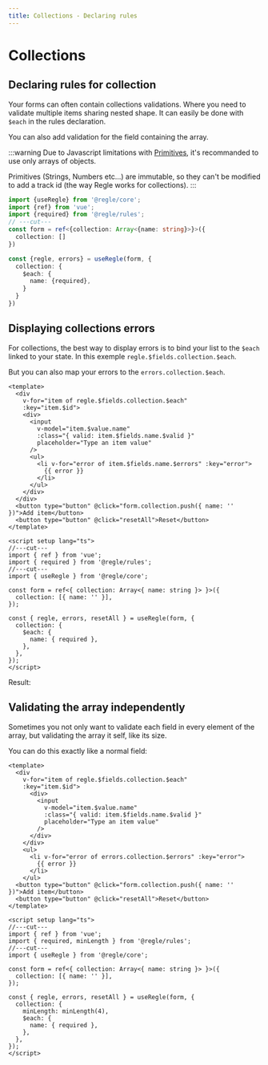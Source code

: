 ```yaml
---
title: Collections - Declaring rules
---
```


<script setup>
import DisplayingCollectionErrors from '../parts/components/collections/DisplayingCollectionErrors.vue';
</script>

# Collections

## Declaring rules for collection

Your forms can often contain collections validations. Where you need to validate multiple items sharing nested shape. It can easily be done with `$each` in the rules declaration.

You can also add validation for the field containing the array.

:::warning
Due to Javascript limitations with [Primitives](https://developer.mozilla.org/en-US/docs/Glossary/Primitive), it's recommanded to use only arrays of objects.

Primitives (Strings, Numbers etc...) are immutable, so they can't be modified to add a track id (the way Regle works for collections).
:::

```ts twoslash
import {useRegle} from '@regle/core';
import {ref} from 'vue';
import {required} from '@regle/rules';
// ---cut---
const form = ref<{collection: Array<{name: string}>}>({
  collection: []
})

const {regle, errors} = useRegle(form, {
  collection: {
    $each: {
      name: {required},
    }
  }
})
```


## Displaying collections errors

For collections, the best way to display errors is to bind your list to the `$each` linked to your state. In this exemple `regle.$fields.collection.$each`.

But you can also map your errors to the `errors.collection.$each`.

```vue twoslash
<template>
  <div 
    v-for="item of regle.$fields.collection.$each" 
    :key="item.$id">
    <div>
      <input
        v-model="item.$value.name"
        :class="{ valid: item.$fields.name.$valid }"
        placeholder="Type an item value"
      />
      <ul>
        <li v-for="error of item.$fields.name.$errors" :key="error">
          {{ error }}
        </li>
      </ul>
    </div>
  </div>
  <button type="button" @click="form.collection.push({ name: '' })">Add item</button>
  <button type="button" @click="resetAll">Reset</button>
</template>

<script setup lang="ts">
//---cut---
import { ref } from 'vue';
import { required } from '@regle/rules';
//---cut---
import { useRegle } from '@regle/core';

const form = ref<{ collection: Array<{ name: string }> }>({
  collection: [{ name: '' }],
});

const { regle, errors, resetAll } = useRegle(form, {
  collection: {
    $each: {
      name: { required },
    },
  },
});
</script>
```

Result: 

<DisplayingCollectionErrors/>


## Validating the array independently

Sometimes you not only want to validate each field in every element of the array, but validating the array it self, like its size.

You can do this exactly like a normal field:


```vue twoslash
<template>
  <div 
    v-for="item of regle.$fields.collection.$each" 
    :key="item.$id">
      <div>
        <input
          v-model="item.$value.name"
          :class="{ valid: item.$fields.name.$valid }"
          placeholder="Type an item value"
        />
      </div>
    </div>
    <ul>
      <li v-for="error of errors.collection.$errors" :key="error">
        {{ error }}
      </li>
    </ul>
  <button type="button" @click="form.collection.push({ name: '' })">Add item</button>
  <button type="button" @click="resetAll">Reset</button>
</template>

<script setup lang="ts">
//---cut---
import { ref } from 'vue';
import { required, minLength } from '@regle/rules';
//---cut---
import { useRegle } from '@regle/core';

const form = ref<{ collection: Array<{ name: string }> }>({
  collection: [{ name: '' }],
});

const { regle, errors, resetAll } = useRegle(form, {
  collection: {
    minLength: minLength(4),
    $each: {
      name: { required },
    },
  },
});
</script>
```

